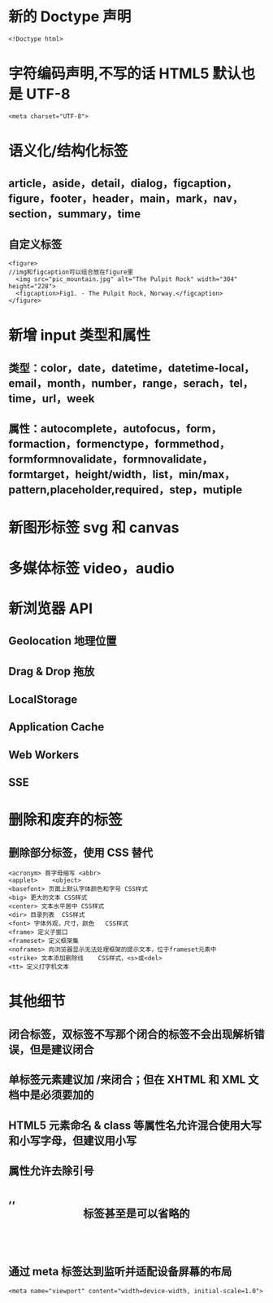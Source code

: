 # 新的 Doctype 声明

```
<!Doctype html>
```

# 字符编码声明,不写的话 HTML5 默认也是 UTF-8

```
<meta charset="UTF-8">
```

# 语义化/结构化标签

## article，aside，detail，dialog，figcaption，figure，footer，header，main，mark，nav，section，summary，time

## 自定义标签

```
<figure>
//img和figcaption可以组合放在figure里
  <img src="pic_mountain.jpg" alt="The Pulpit Rock" width="304" height="228">
  <figcaption>Fig1. - The Pulpit Rock, Norway.</figcaption>
</figure>
```

# 新增 input 类型和属性

## 类型：color，date，datetime，datetime-local，email，month，number，range，serach，tel，time，url，week

## 属性：autocomplete，autofocus，form，formaction，formenctype，formmethod，formformnovalidate，formnovalidate，formtarget，height/width，list，min/max，pattern,placeholder,required，step，mutiple

# 新图形标签 svg 和 canvas

# 多媒体标签 video，audio

# 新浏览器 API

## Geolocation 地理位置

## Drag & Drop 拖放

## LocalStorage

## Application Cache

## Web Workers

## SSE

# 删除和废弃的标签

## 删除部分标签，使用 CSS 替代

```
<acronym> 首字母缩写 <abbr>
<applet>	<object>
<basefont> 页面上默认字体颜色和字号	CSS样式
<big> 更大的文本	CSS样式
<center> 文本水平居中	CSS样式
<dir> 目录列表	CSS样式
<font> 字体外观，尺寸，颜色	CSS样式
<frame> 定义子窗口
<frameset> 定义框架集
<noframes> 向浏览器显示无法处理框架的提示文本，位于frameset元素中
<strike> 文本添加删除线	CSS样式，<s>或<del>
<tt> 定义打字机文本
```

# 其他细节

## 闭合标签，双标签不写那个闭合的标签不会出现解析错误，但是建议闭合

## 单标签元素建议加 /来闭合；但在 XHTML 和 XML 文档中是必须要加的

## HTML5 元素命名 & class 等属性名允许混合使用大写和小写字母，但建议用小写

## 属性允许去除引号

## <html>,<body>,<header>标签甚至是可以省略的

## 通过 meta 标签达到监听并适配设备屏幕的布局

```
<meta name="viewport" content="width=device-width, initial-scale=1.0">
```
